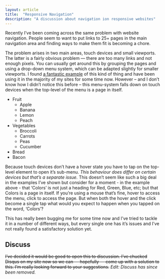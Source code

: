 ```yaml
---
layout: article
title:  "Responsive Navigation"
description: "A discussion about navigation ion responsive websites"
---
```


Recently I’ve been coming across the same problem with website navigation. People seem to want to put links to 25+ pages in the main navigation area and finding ways to make them fit is becoming a chore.

The problem arises in two main areas, touch devices and small viewports. The latter is a fairly obvious problem — there are too many links and not enough pixels. You can usually get around this by grouping the pages and using a drop-down menu system, which can be adapted slightly for smaller viewports. I found [a fantastic example](http://responsivenavigation.net/examples/multi-toggle/) of this kind of thing and have been using it in the majority of my sites for some time now. However – and I don’t know how I didn’t notice this before – this menu-system falls down on touch devices when the top-level of the menu is a page in itself.

<div class="example"><nav class="navigation navigation--main"><ul><li class="navigation--element has-submenu"><a>Fruit</a><ul class="navigation--drop-down"><li><a>Apple</a></li><li><a>Banana</a></li><li><a>Lemon</a></li><li><a>Peach</a></li></ul></li><li class="navigation--element has-submenu"><a>Vegetables</a><ul class="navigation--drop-down"><li><a>Broccoli</a></li><li><a>Carrots</a></li><li><a>Peas</a></li><li><a>Cucumber</a></li></ul></li><li class="navigation--element"><a>Bread</a></li><li class="navigation--element"><a>Bacon</a></li></ul></nav></div>

Because touch devices don’t have a hover state you have to tap on the top-level element to open it’s sub-menu. *This behaviour does differ on certain devices but that’s a separate issue.* This doesn’t seem like such a big deal in the examples I’ve shown but consider for a moment - in the example above - that ‘Colors’  is not just a heading for Red, Green, Blue, etc; but that Colors is a page in itself. If you’re using a mouse that’s fine, hover to access the menu, click to access the page. But when both the hover and the click become a single tap what would you expect to happen when you tapped on the word, ‘Colors’?

This has really been bugging me for some time now and I’ve tried to tackle it in a number of different ways, but every single one has it’s issues and I’ve not really found a satisfactory solution yet.

Discuss
----------
<strike>I’ve decided it would be good to open this to discussion. I’ve chucked Disqus on my site now so we can — hopefully — come up with a solution to this. I’m really looking forward to your suggestions.</strike> *Edit: Discuss has since been removed.*
